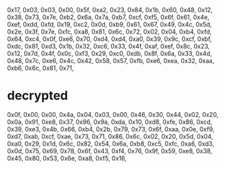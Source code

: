 0x17, 0x03, 0x03, 0x00, 0x5f,
0xa2, 0x23, 0x84, 0x1b, 0x60, 0x48, 0x12, 0x38, 0x73, 0x7e, 0xb2, 0x6a, 0x7a, 0xb7, 0xcf, 0xf5,
0x6f, 0x61, 0x4e, 0xef, 0xdd, 0xfd, 0x19, 0xc2, 0x0d, 0xb9, 0x61, 0x67, 0x49, 0x4c, 0x5d, 0x2e,
0x3f, 0x7e, 0xfc, 0xa8, 0x81, 0x6c, 0x72, 0x02, 0x04, 0xb4, 0xfd, 0x64, 0xc4, 0x0f, 0xe6, 0x70,
0xd4, 0xd4, 0xa0, 0x39, 0x9c, 0xcf, 0xbf, 0xdc, 0x81, 0xd3, 0x1b, 0x32, 0xc6, 0x33, 0x4f, 0xaf,
0xef, 0x8c, 0x23, 0x12, 0x7d, 0x4f, 0x0c, 0xf3, 0x29, 0xc0, 0xdb, 0x8f, 0x6a, 0x33, 0x4d, 0x48,
0x7c, 0xe6, 0x4c, 0x42, 0x58, 0x57, 0xfb, 0xe6, 0xea, 0x32, 0xaa, 0xb6, 0x6c, 0x81, 0x71,

# decrypted

0x0f, 0x00, 0x00, 0x4a, 0x04, 0x03, 0x00, 0x46, 0x30, 0x44, 0x02, 0x20, 0x0a, 0x91, 0xe8, 0x37,
0x96, 0x9a, 0xda, 0x10, 0xd8, 0xfe, 0x86, 0xcd, 0x39, 0xe3, 0x4b, 0x66, 0xb4, 0x2b, 0x79, 0x73,
0x6f, 0xaa, 0x0e, 0xf9, 0xd7, 0xab, 0xcf, 0xae, 0x73, 0x71, 0x86, 0x6c, 0x02, 0x20, 0x5d, 0x04,
0xa0, 0x29, 0x1d, 0x6c, 0x82, 0x54, 0x6a, 0xb8, 0xc5, 0xfc, 0xa6, 0xd3, 0x0d, 0x75, 0x69, 0x78,
0x6f, 0x43, 0xf4, 0x76, 0x9f, 0x59, 0xe8, 0x38, 0x45, 0x80, 0x53, 0x6e, 0xa8, 0xf5, 0x16,